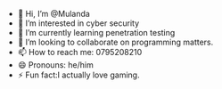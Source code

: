 - 👋 Hi, I’m @Mulanda
- 👀 I’m interested in cyber security
- 🌱 I’m currently learning penetration testing
- 💞️ I’m looking to collaborate on programming matters.
- 📫 How to reach me: 0795208210
- 😄 Pronouns: he/him
- ⚡ Fun fact:I actually love gaming.

<!---
Mulahmark/Mulahmark is a ✨ special ✨ repository because its `README.md` (this file) appears on your GitHub profile.
You can click the Preview link to take a look at your changes.
--->
